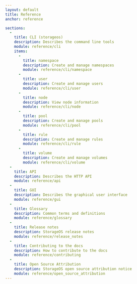 ```yaml
---
layout: default
title: Reference
anchor: reference

sections:
  -
    title: CLI (storageos)
    description: Describes the command line tools
    module: reference/cli
    items:
      -
        title: namespace
        description: Create and manage namespaces
        module: reference/cli/namespace
      -
        title: user
        description: Create and manage users
        module: reference/cli/user
      -
        title: node
        description: View node information
        module: reference/cli/node
      -
        title: pool
        description: Create and manage pools
        module: reference/cli/pool
      -
        title: rule
        description: Create and manage rules
        module: reference/cli/rule
      -
        title: volume
        description: Create and manage volumes
        module: reference/cli/volume
  -
    title: API
    description: Describes the HTTP API
    module: reference/api
  -
    title: GUI
    description: Describes the graphical user interface
    module: reference/gui
  -
    title: Glossary
    description: Common terms and definitions
    module: reference/glossary
  -
    title: Release notes
    description: StorageOS release notes
    module: reference/release_notes
  -
    title: Contributing to the docs
    description: How to contribute to the docs
    module: reference/contributing
  -
    title: Open Source Attribution
    description: StorageOS open source attribution notice
    module: reference/open_source_attribution
---
```


